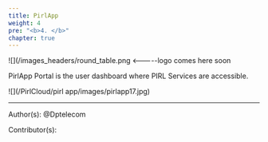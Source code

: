 ```yaml
---
title: PirlApp
weight: 4
pre: "<b>4. </b>"
chapter: true
---
```

![](/images_headers/round_table.png <-----logo comes here soon



PirlApp Portal is the user dashboard where PIRL Services are accessible.


![](/PirlCloud/pirl app/images/pirlapp17.jpg)



---
Author(s):
@Dptelecom


Contributor(s):
